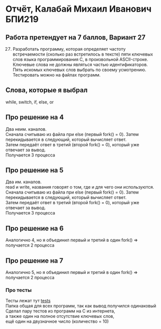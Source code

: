 # Отчёт, Калабай Михаил Иванович БПИ219
## Работа претендует на 7 баллов, Вариант 27

27. Разработать программу, которая определяет частоту встречаемости (сколько раз встретилось в тексте) пяти ключевых
слов языка программирования C, в произвольной ASCII-строке.
Ключевые слова не должны являться частью идентификаторов.
Пять искомых ключевых слов выбрать по своему усмотрению.
Тестировать можно на файлах программ.

## Слова, которые я выбрал
while, switch, if, else, or

## Про решение на 4
Два неим. каналов.\
Cначала считываю из файла при else (первый fork() = 0). Затем перекидывается в следующий, который вычисляет ответ.\
Затем передаёт ответ в третий (второй fork() = 0), который уже отвечает за вывод.\
Получается 3 процесса

## Про решение на 5
Два им. каналов.\
read и write, названия говорят о том, где и для чего они используются.
Cначала считываю из файла при else (первый fork() = 0). Затем перекидывается в следующий, который вычисляет ответ.\
Затем передаёт ответ в третий (второй fork() = 0), который уже отвечает за вывод.\
Получается 3 процесса

## Про решение на 6
Аналогично 4, но я объединил первый и третий в один fork() => получается 2 процесса

## Про решение на 7
Аналогично 5, но я объединил первый и третий в один fork() => получается 2 процесса

### Про тесты
Тесты лежат тут [tests](https://github.com/Kalabay/os_hw01/tests)\
Папка общая для всех программ, так как вывод получился одинаковый\
Сделал пару тестов из программ на C из интернета, \
а также один на полное отсутствие ключевых слов, \
ещё один на двузначное число (количество = 10)
